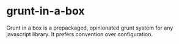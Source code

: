 grunt-in-a-box
==============

Grunt in a box is a prepackaged, opinionated grunt system for any javascript library.  It prefers convention over configuration.
